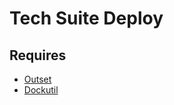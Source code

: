 # Tech Suite Deploy

## Requires

- [Outset](https://github.com/macadmins/outset)
- [Dockutil](https://github.com/kcrawford/dockutil)
